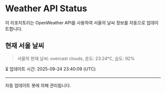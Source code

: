 
# Weather API Status

이 리포지토리는 OpenWeather API를 사용하여 서울의 날씨 정보를 자동으로 업데이트합니다.

## 현재 서울 날씨
> 서울의 현재 날씨: overcast clouds, 온도: 23.24°C, 습도: 92%

⏳ 업데이트 시간: 2025-09-24 23:40:09 (UTC)

---
자동 업데이트 봇에 의해 관리됩니다.
